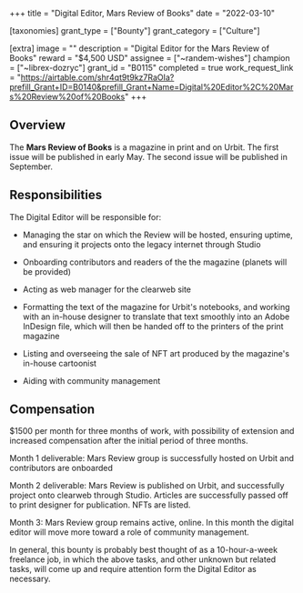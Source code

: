 +++
title = "Digital Editor, Mars Review of Books"
date = "2022-03-10"

[taxonomies]
grant_type = ["Bounty"]
grant_category = ["Culture"]

[extra]
image = ""
description = "Digital Editor for the Mars Review of Books"
reward = "$4,500 USD"
assignee = ["~randem-wishes"]
champion = ["~librex-dozryc"]
grant_id = "B0115"
completed = true
work_request_link = "https://airtable.com/shr4qt9t9kz7RaOIa?prefill_Grant+ID=B0140&prefill_Grant+Name=Digital%20Editor%2C%20Mars%20Review%20of%20Books"
+++

## Overview

The **Mars Review of Books** is a magazine in print and on Urbit. The first issue will be published in early May. The second issue will be published in September.

## Responsibilities

The Digital Editor will be responsible for:

- Managing the star on which the Review will be hosted, ensuring uptime, and ensuring it projects onto the legacy internet through Studio

- Onboarding contributors and readers of the the magazine (planets will be provided)

- Acting as web manager for the clearweb site

- Formatting the text of the magazine for Urbit's notebooks, and working with an in-house designer to translate that text smoothly into an Adobe InDesign file, which will then be handed off to the printers of the print magazine

- Listing and overseeing the sale of NFT art produced by the magazine's in-house cartoonist

- Aiding with community management

## Compensation

$1500 per month for three months of work, with possibility of extension and increased compensation after the initial period of three months.

Month 1 deliverable: Mars Review group is successfully hosted on Urbit and contributors are onboarded

Month 2 deliverable: Mars Review is published on Urbit, and successfully project onto clearweb through Studio. Articles are successfully passed off to print designer for publication. NFTs are listed.

Month 3: Mars Review group remains active, online. In this month the digital editor will move more toward a role of community management.

In general, this bounty is probably best thought of as a 10-hour-a-week freelance job, in which the above tasks, and other unknown but related tasks, will come up and require attention form the Digital Editor as necessary.
